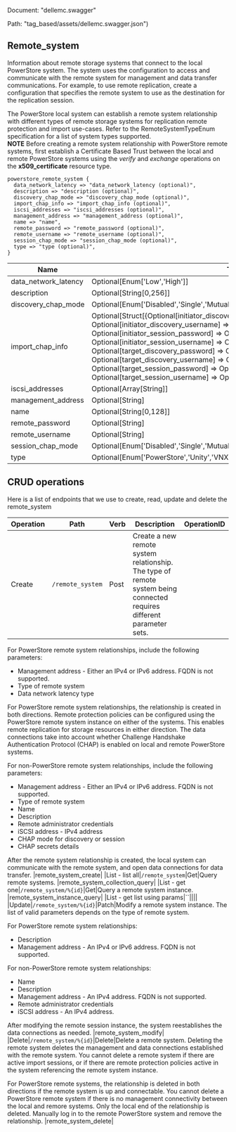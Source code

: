 Document: "dellemc.swagger"


Path: "tag_based/assets/dellemc.swagger.json")

## Remote_system

Information about remote storage systems that connect to the local PowerStore system. The system uses the configuration to access and communicate with the remote system for management and data transfer communications. 
For example, to use remote replication, create a configuration that specifies the remote system to use as the destination for the replication session.

The PowerStore local system can establish a remote system relationship with different types of remote storage systems for replication remote protection and import use-cases. Refer to the RemoteSystemTypeEnum specification for a list of system types supported.  
**NOTE**
Before creating a remote system relationship with PowerStore remote systems, first establish a Certificate Based Trust between the local and remote PowerStore systems using the *verify* and *exchange* operations on the **x509_certificate** resource type.


```puppet
powerstore_remote_system {
  data_network_latency => "data_network_latency (optional)",
  description => "description (optional)",
  discovery_chap_mode => "discovery_chap_mode (optional)",
  import_chap_info => "import_chap_info (optional)",
  iscsi_addresses => "iscsi_addresses (optional)",
  management_address => "management_address (optional)",
  name => "name",
  remote_password => "remote_password (optional)",
  remote_username => "remote_username (optional)",
  session_chap_mode => "session_chap_mode (optional)",
  type => "type (optional)",
}
```

| Name        | Type           | Required       |
| ------------- | ------------- | ------------- |
|data_network_latency | Optional[Enum['Low','High']] | false |
|description | Optional[String[0,256]] | false |
|discovery_chap_mode | Optional[Enum['Disabled','Single','Mutual']] | false |
|import_chap_info | Optional[Struct[{Optional[initiator_discovery_password] => Optional[String], Optional[initiator_discovery_username] => Optional[String], Optional[initiator_session_password] => Optional[String], Optional[initiator_session_username] => Optional[String], Optional[target_discovery_password] => Optional[String], Optional[target_discovery_username] => Optional[String], Optional[target_session_password] => Optional[String], Optional[target_session_username] => Optional[String], }]] | false |
|iscsi_addresses | Optional[Array[String]] | false |
|management_address | Optional[String] | false |
|name | Optional[String[0,128]] | true |
|remote_password | Optional[String] | false |
|remote_username | Optional[String] | false |
|session_chap_mode | Optional[Enum['Disabled','Single','Mutual']] | false |
|type | Optional[Enum['PowerStore','Unity','VNX','PS_Equallogic','Storage_Center','XtremIO']] | false |



## CRUD operations

Here is a list of endpoints that we use to create, read, update and delete the remote_system

| Operation | Path | Verb | Description | OperationID |
| ------------- | ------------- | ------------- | ------------- | ------------- |
|Create|`/remote_system`|Post|Create a new remote system relationship. The type of remote system being connected requires different parameter sets. 
For PowerStore remote system relationships, include the following parameters:
* Management address - Either an IPv4 or IPv6 address. FQDN is not supported.
* Type of remote system 
* Data network latency type




For PowerStore remote system relationships, the relationship is created in both directions. Remote protection policies can be configured using the PowerStore remote system instance on either of the systems. This enables remote replication for storage resources in either direction. The data connections take into account whether Challenge Handshake Authentication Protocol (CHAP) is enabled on local and remote PowerStore systems.




For non-PowerStore remote system relationships, include the following parameters:
* Management address - Either an IPv4 or IPv6 address. FQDN is not supported.
* Type of remote system
* Name
* Description
* Remote administrator credentials
* iSCSI address - IPv4 address
* CHAP mode for discovery or session 
* CHAP secrets details




After the remote system relationship is created, the local system can communicate with the remote system, and open data connections for data transfer.
|remote_system_create|
|List - list all|`/remote_system`|Get|Query remote systems.
|remote_system_collection_query|
|List - get one|`/remote_system/%{id}`|Get|Query a remote system instance.
|remote_system_instance_query|
|List - get list using params|``||||
|Update|`/remote_system/%{id}`|Patch|Modify a remote system instance. The list of valid parameters depends on the type of remote system.




For PowerStore remote system relationships:

* Description
* Management address - An IPv4 or IPv6 address. FQDN is not supported.




For non-PowerStore remote system relationships:

* Name
* Description
* Management address - An IPv4 address. FQDN is not supported.
* Remote administrator credentials
* iSCSI address - An IPv4 address.




After modifying the remote session instance, the system reestablishes the data connections as needed.
|remote_system_modify|
|Delete|`/remote_system/%{id}`|Delete|Delete a remote system. Deleting the remote system deletes the management and data connections established with the remote system. You cannot delete a remote system if there are active import sessions, or if there are remote protection policies active in the system referencing the remote system instance.




For PowerStore remote systems, the relationship is deleted in both directions if the remote system is up and connectable. You cannot delete a PowerStore remote system if there is no management connectivity between the local and remore systems. Only the local end of the relationship is deleted. Manually log in to the remote PowerStore system and remove the relationship.
|remote_system_delete|

